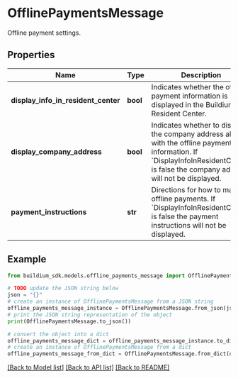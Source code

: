 # OfflinePaymentsMessage

Offline payment settings.

## Properties

Name | Type | Description | Notes
------------ | ------------- | ------------- | -------------
**display_info_in_resident_center** | **bool** | Indicates whether the offline payment information is displayed in the Buildium Resident Center. | [optional] 
**display_company_address** | **bool** | Indicates whether to display the company address along with the offline payment information. If &#x60;DisplayInfoInResidentCenter&#x60; is false the company address will not be displayed. | [optional] 
**payment_instructions** | **str** | Directions for how to make offline payments. If &#x60;DisplayInfoInResidentCenter&#x60; is false the payment instructions will not be displayed. | [optional] 

## Example

```python
from buildium_sdk.models.offline_payments_message import OfflinePaymentsMessage

# TODO update the JSON string below
json = "{}"
# create an instance of OfflinePaymentsMessage from a JSON string
offline_payments_message_instance = OfflinePaymentsMessage.from_json(json)
# print the JSON string representation of the object
print(OfflinePaymentsMessage.to_json())

# convert the object into a dict
offline_payments_message_dict = offline_payments_message_instance.to_dict()
# create an instance of OfflinePaymentsMessage from a dict
offline_payments_message_from_dict = OfflinePaymentsMessage.from_dict(offline_payments_message_dict)
```
[[Back to Model list]](../README.md#documentation-for-models) [[Back to API list]](../README.md#documentation-for-api-endpoints) [[Back to README]](../README.md)


